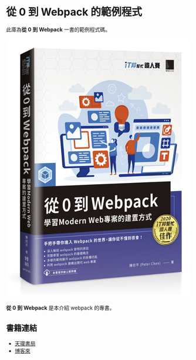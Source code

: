 # 從 0 到 Webpack 的範例程式

此庫為**從 0 到 Webpack** 一書的範例程式碼。

![cover](assets/MP22161.jpeg)

**從 0 到 Webpack** 是本介紹 webpack 的專書。

## 書籍連結

* [天瓏書局](https://www.tenlong.com.tw/products/9789864348626)
* [博客來](https://www.books.com.tw/products/0010901554)